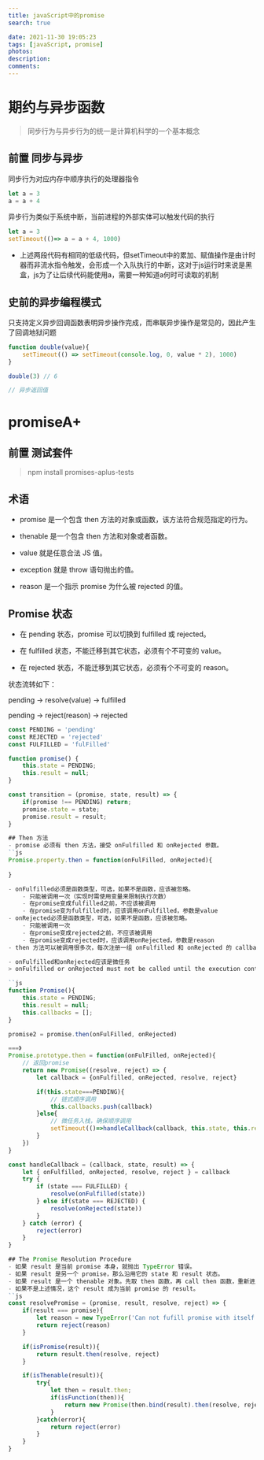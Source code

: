 ```yaml
---
title: javaScript中的promise
search: true

date: 2021-11-30 19:05:23
tags: [javaScript, promise]
photos:
description:
comments:
---
```


# 期约与异步函数
> 同步行为与异步行为的统一是计算机科学的一个基本概念
## 前置 同步与异步
同步行为对应内存中顺序执行的处理器指令
```js
let a = 3
a = a + 4
```

异步行为类似于系统中断，当前进程的外部实体可以触发代码的执行
```js
let a = 3
setTimeout(()=> a = a + 4, 1000)
```

* 上述两段代码有相同的低级代码，但setTimeout中的累加、赋值操作是由计时器而非流水指令触发，会形成一个入队执行的中断，这对于js运行时来说是黑盒，js为了让后续代码能使用a，需要一种知道a何时可读取的机制

## 史前的异步编程模式
只支持定义异步回调函数表明异步操作完成，而串联异步操作是常见的，因此产生了回调地狱问题
```js
function double(value){
    setTimeout(() => setTimeout(console.log, 0, value * 2), 1000)
}

double(3) // 6
```
```js
// 异步返回值

```

# promiseA+
## 前置 测试套件
> npm install promises-aplus-tests

## 术语
- promise 是一个包含 then 方法的对象或函数，该方法符合规范指定的行为。

- thenable 是一个包含 then 方法和对象或者函数。

- value 就是任意合法 JS 值。

- exception 就是 throw 语句抛出的值。

- reason 是一个指示 promise 为什么被 rejected 的值。

## Promise 状态
- 在 pending 状态，promise 可以切换到 fulfilled 或 rejected。

- 在 fulfilled 状态，不能迁移到其它状态，必须有个不可变的 value。

- 在 rejected 状态，不能迁移到其它状态，必须有个不可变的 reason。

状态流转如下：

pending -> resolve(value) -> fulfilled

pending -> reject(reason) -> rejected

```javascript
const PENDING = 'pending'
const REJECTED = 'rejected'
const FULFILLED = 'fulFilled'

function promise() {
    this.state = PENDING;
    this.result = null;
}

const transition = (promise, state, result) => {
    if(promise !== PENDING) return;
    promise.state = state;
    promise.result = result;
}

## Then 方法
- promise 必须有 then 方法，接受 onFulfilled 和 onRejected 参数。
``js
Promise.property.then = function(onFulFilled, onRejected){
    
}

- onFulfilled必须是函数类型，可选，如果不是函数，应该被忽略。
    - 只能被调用一次（实现时需使用变量来限制执行次数）
    - 在promise变成fulfilled之前，不应该被调用
    - 在promise变为fulfilled时，应该调用onFulfilled，参数是value
- onRejected必须是函数类型，可选，如果不是函数，应该被忽略。
    - 只能被调用一次
    - 在promise变成rejected之前，不应该被调用
    - 在promise变成rejected时，应该调用onRejected，参数是reason
- then 方法可以被调用很多次，每次注册一组 onFulfilled 和 onRejected 的 callback。它们如果被调用，必须按照注册顺序调用，因此then 方法必须返回 promise，从而构成了promise的链式调用（回调地狱的由来）。

- onFulfilled和onRejected应该是微任务
> onFulfilled or onRejected must not be called until the execution context stack contains only platform code.

``js
function Promise(){
    this.state = PENDING;
    this.result = null;
    this.callbacks = [];
}

promise2 = promise.then(onFulFilled, onRejected) 

===》
Promise.prototype.then = function(onFulFilled, onRejected){
    // 返回promise
    return new Promise((resolve, reject) => {
        let callback = {onFulfilled, onRejected, resolve, reject}

        if(this.state===PENDING){
            // 链式顺序调用
            this.callbacks.push(callback)
        }else{
            // 微任务入栈，确保顺序调用
            setTimeout(()=>handleCallback(callback, this.state, this.result), 0)
        }
    })
}

const handleCallback = (callback, state, result) => {
    let { onFulfilled, onRejected, resolve, reject } = callback
    try {
        if (state === FULFILLED) {
            resolve(onFulfilled(state))
        } else if(state === REJECTED) {
            resolve(onRejected(state))
        }
    } catch (error) {
        reject(error)
    }
}

## The Promise Resolution Procedure
- 如果 result 是当前 promise 本身，就抛出 TypeError 错误。
- 如果 result 是另一个 promise，那么沿用它的 state 和 result 状态。
- 如果 result 是一个 thenable 对象。先取 then 函数，再 call then 函数，重新进入 The Promise Resolution Procedure 过程。
- 如果不是上述情况，这个 result 成为当前 promise 的 result。
``js
const resolvePromise = (promise, result, resolve, reject) => {
    if(result === promise){
        let reason = new TypeError('Can not fufill promise with itself');
        return reject(reason)
    }

    if(isPromise(result)){
        return result.then(resolve, reject)
    }

    if(isThenable(result)){
        try{
            let then = result.then;
            if(isFunction(then)){
                return new Promise(then.bind(result).then(resolve, reject))
            }
        }catch(error){  
            return reject(error)
        }
    }
}



